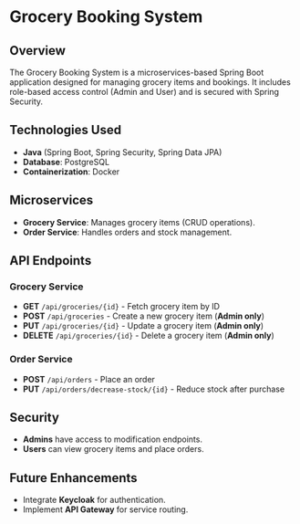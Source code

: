 # Grocery Booking System

## Overview
The Grocery Booking System is a microservices-based Spring Boot application designed for managing grocery items and bookings. It includes role-based access control (Admin and User) and is secured with Spring Security.

## Technologies Used
- **Java** (Spring Boot, Spring Security, Spring Data JPA)
- **Database**: PostgreSQL
- **Containerization**: Docker

## Microservices
- **Grocery Service**: Manages grocery items (CRUD operations).
- **Order Service**: Handles orders and stock management.

## API Endpoints

### Grocery Service
- **GET** `/api/groceries/{id}` - Fetch grocery item by ID
- **POST** `/api/groceries` - Create a new grocery item (**Admin only**)
- **PUT** `/api/groceries/{id}` - Update a grocery item (**Admin only**)
- **DELETE** `/api/groceries/{id}` - Delete a grocery item (**Admin only**)

### Order Service
- **POST** `/api/orders` - Place an order
- **PUT** `/api/orders/decrease-stock/{id}` - Reduce stock after purchase

## Security
- **Admins** have access to modification endpoints.
- **Users** can view grocery items and place orders.

## Future Enhancements
- Integrate **Keycloak** for authentication.
- Implement **API Gateway** for service routing.

